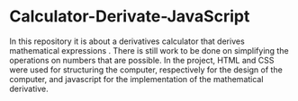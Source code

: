 # Calculator-Derivate-JavaScript
In this repository it is about a derivatives calculator that derives mathematical expressions .
There is still work to be done on simplifying the operations on numbers that are possible.
In the project, HTML and CSS were used for structuring the computer, respectively for the design of the computer, and javascript for the implementation of the mathematical derivative.
